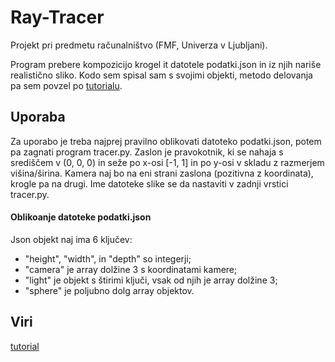 # Ray-Tracer
Projekt pri predmetu računalništvo (FMF, Univerza v Ljubljani).

Program prebere kompozicijo krogel it datotele podatki.json in iz njih nariše realistično sliko. Kodo sem spisal sam s svojimi objekti, metodo delovanja pa sem povzel po [tutorialu](https://medium.com/swlh/ray-tracing-from-scratch-in-python-41670e6a96f9).

## Uporaba
Za uporabo je treba najprej pravilno oblikovati datoteko podatki.json, potem pa zagnati program tracer.py. Zaslon je pravokotnik, ki se nahaja s središčem v (0, 0, 0) in seže po x-osi \[-1, 1\] in po y-osi v skladu z razmerjem višina/širina. Kamera naj bo na eni strani zaslona (pozitivna z koordinata), krogle pa na drugi. Ime datoteke slike se da nastaviti v zadnji vrstici tracer.py.

#### Oblikoanje datoteke podatki.json
Json objekt naj ima 6 ključev: 
* "height", "width", in "depth" so integerji;
* "camera" je array dolžine 3 s koordinatami kamere;
* "light" je objekt s štirimi ključi, vsak od njih je array dolžine 3;
* "sphere" je poljubno dolg array objektov.

## Viri
[tutorial](https://medium.com/swlh/ray-tracing-from-scratch-in-python-41670e6a96f9)

